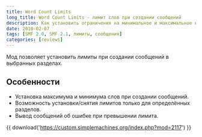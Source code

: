 ```yaml
---
title: Word Count Limits
long_title: Word Count Limits - лимит слов при создании сообщений
description: Как установить ограничения на минимальное и максимальное количество слов при создании сообщения.
date: 2010-02-07
tags: [SMF 2.0, SMF 2.1, лимиты, сообщения]
categories: [reviews]
---
```


Мод позволяет установить лимиты при создании сообщений в выбранных разделах.

<!-- more -->

## Особенности

* Установка максимума и минимума слов при создании сообщений.
* Возможность установки/снятия лимитов только для определённых разделов.
* Вывод сообщений об ошибке при превышении лимита.

{{ download('https://custom.simplemachines.org/index.php?mod=2117') }}
